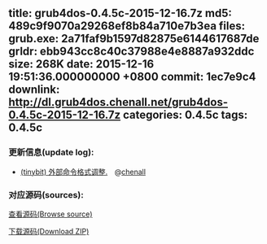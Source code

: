 title: grub4dos-0.4.5c-2015-12-16.7z
md5: 489c9f9070a29268ef8b84a710e7b3ea
files:
  grub.exe: 2a71faf9b1597d82875e6144617687de
  grldr: ebb943cc8c40c37988e4e8887a932ddc
size: 268K
date: 2015-12-16 19:51:36.000000000 +0800
commit: 1ec7e9c4
downlink: http://dl.grub4dos.chenall.net/grub4dos-0.4.5c-2015-12-16.7z
categories: 0.4.5c
tags: 0.4.5c
---


### 更新信息(update log):
  * [(tinybit) 外部命令格式调整.](https://github.com/chenall/grub4dos/commit/1ec7e9c41a47aee44b5286cd98907d69182e4f14)　@[chenall](https://github.com/chenall)

### 对应源码(sources):
  [查看源码(Browse source)](https://github.com/chenall/grub4dos/tree/1ec7e9c41a47aee44b5286cd98907d69182e4f14)

  [下载源码(Download ZIP)](https://github.com/chenall/grub4dos/archive/1ec7e9c41a47aee44b5286cd98907d69182e4f14.zip)
